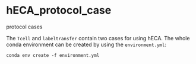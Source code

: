 # hECA_protocol_case
protocol cases

The `Tcell` and `labeltransfer` contain two cases for using hECA. The whole conda environment can be created by using the `environment.yml`:
```
conda env create -f environment.yml
```
